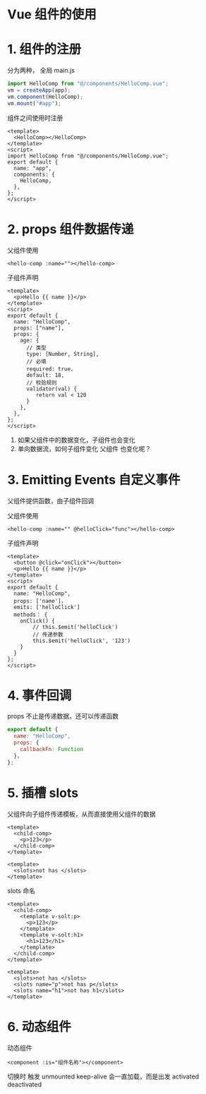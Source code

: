 # Vue 组件的使用

# 1. 组件的注册

分为两种，
全局 main.js

```js
import HelloComp from "@/components/HelloComp.vue";
vm = createApp(app);
vm.component(HelloComp);
vm.mount("#app");
```

组件之间使用时注册

```vue
<template>
  <HelloComp></HelloComp>
</template>
<script>
import HelloComp from "@/components/HelloComp.vue";
export default {
  name: "app",
  components: {
    HelloComp,
  },
};
</script>
```

# 2. props 组件数据传递

父组件使用

```vue
<hello-comp :name=""></hello-comp>
```

子组件声明

```vue
<template>
  <p>Hello {{ name }}</p>
</template>
<script>
export default {
  name: "HelloComp",
  props: ["name"],
  props: {
    age: {
      // 类型
      type: [Number, String],
      // 必填
      required: true，
      default: 18,
      // 校验规则
      validator(val) {
         return val < 120
      }
    },
  },
};
</script>
```

1. 如果父组件中的数据变化，子组件也会变化
2. 单向数据流，如何子组件变化 父组件 也变化呢？

# 3. Emitting Events 自定义事件

父组件提供函数，由子组件回调

父组件使用

```vue
<hello-comp :name="" @helloClick="func"></hello-comp>
```

子组件声明

```vue
<template>
  <button @click="onClick"></button>
  <p>Hello {{ name }}</p>
</template>
<script>
export default {
  name: "HelloComp",
  props: ['name']，
  emits: ['helloClick']
  methods： {
    onClick() {
        // this.$emit('helloClick')
        // 传递参数
        this.$emit('helloClick', '123')
    }
  }
};
</script>
```

# 4. 事件回调

props 不止是传递数据，还可以传递函数

```js
export default {
  name: "HelloComp",
  props: {
    callbackFn: Function
  }，
};
```

# 5. 插槽 slots

父组件向子组件传递模板，从而直接使用父组件的数据

```vue
<template>
  <child-comp>
    <p>123</p>
  </child-comp>
</template>

<template>
  <slots>not has </slots>
</template>
```

slots 命名

```vue
<template>
  <child-comp>
    <template v-solt:p>
      <p>123</p>
    </template>
    <template v-solt:h1>
      <h1>123</h1>
    </template>
  </child-comp>
</template>

<template>
  <slots>not has </slots>
  <slots name="p">not has p</slots>
  <slots name="h1">not has h1</slots>
</template>
```

# 6. 动态组件

动态组件

```vue
<component :is="组件名称"></component>
```
切换时 触发 unmounted
keep-alive  会一直加载，而是出发 activated deactivated